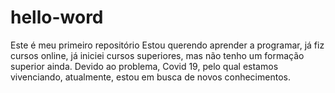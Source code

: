 # hello-word
Este é meu primeiro repositório
Estou querendo aprender a programar, já fiz cursos online, já iniciei cursos superiores, mas não tenho um formação superior ainda.
Devido ao problema, Covid 19, pelo qual estamos vivenciando, atualmente, estou em busca de novos conhecimentos.
